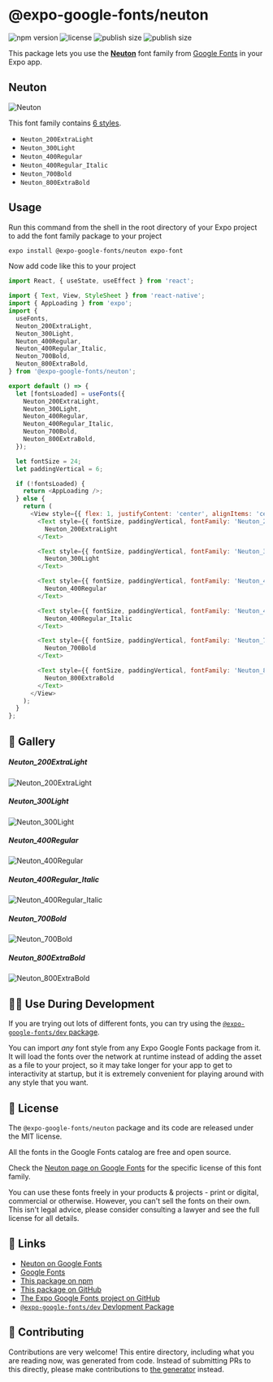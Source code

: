 # @expo-google-fonts/neuton

![npm version](https://flat.badgen.net/npm/v/@expo-google-fonts/neuton)
![license](https://flat.badgen.net/github/license/expo/google-fonts)
![publish size](https://flat.badgen.net/packagephobia/install/@expo-google-fonts/neuton)
![publish size](https://flat.badgen.net/packagephobia/publish/@expo-google-fonts/neuton)

This package lets you use the [**Neuton**](https://fonts.google.com/specimen/Neuton) font family from [Google Fonts](https://fonts.google.com/) in your Expo app.

## Neuton

![Neuton](./font-family.png)

This font family contains [6 styles](#-gallery).

- `Neuton_200ExtraLight`
- `Neuton_300Light`
- `Neuton_400Regular`
- `Neuton_400Regular_Italic`
- `Neuton_700Bold`
- `Neuton_800ExtraBold`

## Usage

Run this command from the shell in the root directory of your Expo project to add the font family package to your project
```sh
expo install @expo-google-fonts/neuton expo-font
```

Now add code like this to your project
```js
import React, { useState, useEffect } from 'react';

import { Text, View, StyleSheet } from 'react-native';
import { AppLoading } from 'expo';
import {
  useFonts,
  Neuton_200ExtraLight,
  Neuton_300Light,
  Neuton_400Regular,
  Neuton_400Regular_Italic,
  Neuton_700Bold,
  Neuton_800ExtraBold,
} from '@expo-google-fonts/neuton';

export default () => {
  let [fontsLoaded] = useFonts({
    Neuton_200ExtraLight,
    Neuton_300Light,
    Neuton_400Regular,
    Neuton_400Regular_Italic,
    Neuton_700Bold,
    Neuton_800ExtraBold,
  });

  let fontSize = 24;
  let paddingVertical = 6;

  if (!fontsLoaded) {
    return <AppLoading />;
  } else {
    return (
      <View style={{ flex: 1, justifyContent: 'center', alignItems: 'center' }}>
        <Text style={{ fontSize, paddingVertical, fontFamily: 'Neuton_200ExtraLight' }}>
          Neuton_200ExtraLight
        </Text>

        <Text style={{ fontSize, paddingVertical, fontFamily: 'Neuton_300Light' }}>
          Neuton_300Light
        </Text>

        <Text style={{ fontSize, paddingVertical, fontFamily: 'Neuton_400Regular' }}>
          Neuton_400Regular
        </Text>

        <Text style={{ fontSize, paddingVertical, fontFamily: 'Neuton_400Regular_Italic' }}>
          Neuton_400Regular_Italic
        </Text>

        <Text style={{ fontSize, paddingVertical, fontFamily: 'Neuton_700Bold' }}>
          Neuton_700Bold
        </Text>

        <Text style={{ fontSize, paddingVertical, fontFamily: 'Neuton_800ExtraBold' }}>
          Neuton_800ExtraBold
        </Text>
      </View>
    );
  }
};

```

## 🔡 Gallery

##### Neuton_200ExtraLight
![Neuton_200ExtraLight](./Neuton_200ExtraLight.ttf.png)

##### Neuton_300Light
![Neuton_300Light](./Neuton_300Light.ttf.png)

##### Neuton_400Regular
![Neuton_400Regular](./Neuton_400Regular.ttf.png)

##### Neuton_400Regular_Italic
![Neuton_400Regular_Italic](./Neuton_400Regular_Italic.ttf.png)

##### Neuton_700Bold
![Neuton_700Bold](./Neuton_700Bold.ttf.png)

##### Neuton_800ExtraBold
![Neuton_800ExtraBold](./Neuton_800ExtraBold.ttf.png)


## 👩‍💻 Use During Development

If you are trying out lots of different fonts, you can try using the [`@expo-google-fonts/dev` package](https://github.com/expo/google-fonts/tree/master/font-packages/dev#readme).

You can import *any* font style from any Expo Google Fonts package from it. It will load the fonts
over the network at runtime instead of adding the asset as a file to your project, so it may take longer
for your app to get to interactivity at startup, but it is extremely convenient
for playing around with any style that you want.

## 📖 License

The `@expo-google-fonts/neuton` package and its code are released under the MIT license.

All the fonts in the Google Fonts catalog are free and open source.

Check the [Neuton page on Google Fonts](https://fonts.google.com/specimen/Neuton) for the specific license of this font family.

You can use these fonts freely in your products & projects - print or digital, commercial or otherwise. However, you can't sell the fonts on their own. This isn't legal advice, please consider consulting a lawyer and see the full license for all details.

## 🔗 Links

- [Neuton on Google Fonts](https://fonts.google.com/specimen/Neuton)
- [Google Fonts](https://fonts.google.com/)
- [This package on npm](https://www.npmjs.com/package/@expo-google-fonts/neuton)
- [This package on GitHub](https://github.com/expo/google-fonts/tree/master/font-packages/neuton)
- [The Expo Google Fonts project on GitHub](https://github.com/expo/google-fonts)
- [`@expo-google-fonts/dev` Devlopment Package](https://github.com/expo/google-fonts/tree/master/font-packages/dev)

## 🤝 Contributing

Contributions are very welcome! This entire directory, including what you are reading now, was generated from code. Instead of submitting PRs to this directly, please make contributions to [the generator](https://github.com/expo/google-fonts/tree/master/packages/generator) instead.
